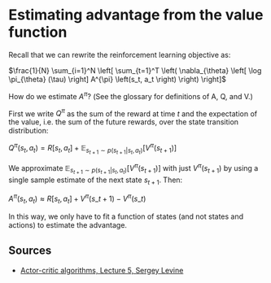 # Estimating advantage from the value function

Recall that we can rewrite the reinforcement learning objective as:

$\frac{1}{N} \sum_{i=1}^N \left[ \sum_{t=1}^T \left( \nabla_{\theta} \left[ \log \pi_{\theta} (\tau) \right] A^{\pi} \left(s_t, a_t \right) \right) \right]$

How do we estimate $A^{\pi}$? (See the glossary for definitions of A, Q, and V.)

First we write $Q^{\pi}$ as the sum of the reward at time $t$ and the expectation of the value, i.e. the sum of the future rewards, over the state transition distribution:

$Q^{\pi} \left(s_t, a_t \right) = R \left[ s_t, a_t \right] + \mathbb{E}_{s_{t+1} \sim p \left(s_{t+1} | s_t, a_t \right)} \left[ V^{\pi} \left(s_{t+1} \right) \right]$

We approximate $\mathbb{E}_{s_{t+1} \sim p \left(s_{t+1} | s_t, a_t \right)} \left[ V^{\pi} \left(s_{t+1} \right) \right]$ with just $V^{\pi} \left(s_{t+1} \right)$ by using a single sample estimate of the next state $s_{t+1}$. Then:

$A^{\pi} \left(s_t, a_t \right) \approx R \left[ s_t, a_t \right] + V^{\pi} \left(s\_{t+1} \right) - V^{\pi} \left(s\_t \right)$

In this way, we only have to fit a function of states (and not states and actions) to estimate the advantage.

## Sources

* [Actor-critic algorithms, Lecture 5, Sergey Levine](http://rll.berkeley.edu/deeprlcourse/f17docs/lecture_5_actor_critic_pdf.pdf)

